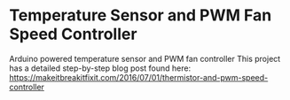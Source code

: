 # Temperature Sensor and PWM Fan Speed Controller
Arduino powered temperature sensor and PWM fan controller
This project has a detailed step-by-step blog post found here: https://makeitbreakitfixit.com/2016/07/01/thermistor-and-pwm-speed-controller

